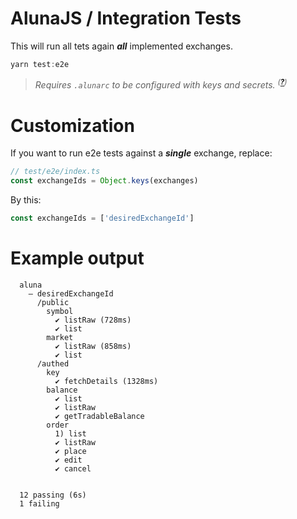 # AlunaJS / Integration Tests

This will run all tets again _**all**_ implemented exchanges.

```ts
yarn test:e2e
```

> _Requires `.alunarc` to be configured with keys and secrets.
> <sup>([**?**](http://github.com/alunacrypto/alunajs))</sup>_

# Customization

If you want to run e2e tests against a _**single**_ exchange, replace:

```ts
// test/e2e/index.ts
const exchangeIds = Object.keys(exchanges)
```

By this:

```ts
const exchangeIds = ['desiredExchangeId']
```


# Example output

```
  aluna
    — desiredExchangeId
      /public
        symbol
          ✔ listRaw (728ms)
          ✔ list
        market
          ✔ listRaw (858ms)
          ✔ list
      /authed
        key
          ✔ fetchDetails (1328ms)
        balance
          ✔ list
          ✔ listRaw
          ✔ getTradableBalance
        order
          1) list
          ✔ listRaw
          ✔ place
          ✔ edit
          ✔ cancel


  12 passing (6s)
  1 failing
```
